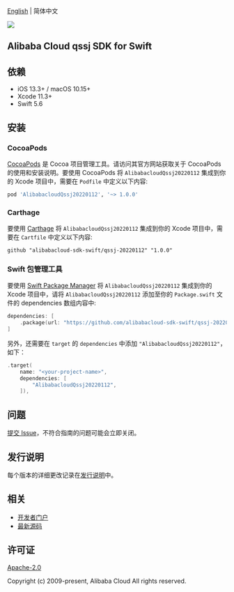 [English](README.md) | 简体中文

![](https://aliyunsdk-pages.alicdn.com/icons/AlibabaCloud.svg)

## Alibaba Cloud qssj SDK for Swift

## 依赖

- iOS 13.3+ / macOS 10.15+
- Xcode 11.3+
- Swift 5.6

## 安装

### CocoaPods

[CocoaPods](https://cocoapods.org) 是 Cocoa 项目管理工具。请访问其官方网站获取关于 CocoaPods 的使用和安装说明。要使用 CocoaPods 将 `AlibabacloudQssj20220112` 集成到你的 Xcode 项目中，需要在 `Podfile` 中定义以下内容:

```ruby
pod 'AlibabacloudQssj20220112', '~> 1.0.0'
```

### Carthage

要使用 [Carthage](https://github.com/Carthage/Carthage) 将 `AlibabacloudQssj20220112` 集成到你的 Xcode 项目中，需要在 `Cartfile` 中定义以下内容:

```ogdl
github "alibabacloud-sdk-swift/qssj-20220112" "1.0.0"
```

### Swift 包管理工具

要使用 [Swift Package Manager](https://swift.org/package-manager/) 将 `AlibabacloudQssj20220112` 集成到你的 Xcode 项目中，请将 `AlibabacloudQssj20220112` 添加至你的 `Package.swift` 文件的 dependencies 数组内容中:

```swift
dependencies: [
    .package(url: "https://github.com/alibabacloud-sdk-swift/qssj-20220112.git", from: "1.0.0")
]
```

另外，还需要在 `target` 的 `dependencies` 中添加 `"AlibabacloudQssj20220112"`，如下：

```swift
.target(
    name: "<your-project-name>",
    dependencies: [
        "AlibabacloudQssj20220112",
    ]),
```

## 问题

[提交 Issue](https://github.com/alibabacloud-sdk-swift/qssj-20220112/issues/new)，不符合指南的问题可能会立即关闭。

## 发行说明

每个版本的详细更改记录在[发行说明](./ChangeLog.txt)中。

## 相关

* [开发者门户](https://next.api.aliyun.com/home)
* [最新源码](https://github.com/alibabacloud-sdk-swift/qssj-20220112)

## 许可证

[Apache-2.0](http://www.apache.org/licenses/LICENSE-2.0)

Copyright (c) 2009-present, Alibaba Cloud All rights reserved.
